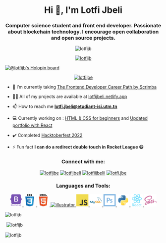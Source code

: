 <h1 align="center">Hi 👋, I'm Lotfi Jbeli</h1>
<h3 align="center">Computer science student and front end developer. Passionate about blockchain technology. I encourage open collaboration and open source projects.</h3>

<p align="center"> <img src="https://komarev.com/ghpvc/?username=lotfijb&label=Profile%20views&color=0e75b6&style=flat" alt="lotfijb" /> </p>

<p align="center"> <a href="https://github.com/ryo-ma/github-profile-trophy"><img src="https://github-profile-trophy.vercel.app/?username=lotfijb" alt="lotfijb" /></a> </p>

[![@lotfijb's Holopin board](https://holopin.me/lotfijb)](https://holopin.io/@lotfijb)

<p align="center"> <a href="https://twitter.com/lotfijbe" target="blank"><img src="https://img.shields.io/twitter/follow/lotfijbe?logo=twitter&style=for-the-badge" alt="lotfijbe" /></a> </p>

- 🌱 I’m currently taking [The Frontend Developer Career Path by Scrimba](https://scrimba.com/learn/frontend)

- 👨‍💻 All of my projects are available at [lotfijbeli.netlify.app](lotfijbeli.netlify.app)

- 📫 How to reach me **lotfi.jbeli@etudiant-isi.utm.tn**

- 💻 Currently working on : [HTML & CSS for beginners](https://github.com/lotfijb/html-css-for-beginners) and [Updated portfolio with React](https://github.com/lotfijb/lotfijb_portfolio)

- ✔️ Completed [Hacktoberfest 2022](https://hacktoberfest.com)

- ⚡ Fun fact **I can do a redirect double touch in Rocket League 😃**

<h3 align="center">Connect with me:</h3>
<p align="center">
<a href="https://twitter.com/lotfijbe" target="blank"><img align="center" src="https://raw.githubusercontent.com/rahuldkjain/github-profile-readme-generator/master/src/images/icons/Social/twitter.svg" alt="lotfijbe" height="30" width="40" /></a>
<a href="https://linkedin.com/in/lotfijbeli" target="blank"><img align="center" src="https://raw.githubusercontent.com/rahuldkjain/github-profile-readme-generator/master/src/images/icons/Social/linked-in-alt.svg" alt="lotfijbeli" height="30" width="40" /></a>
<a href="https://fb.com/lotfiijbelii" target="blank"><img align="center" src="https://raw.githubusercontent.com/rahuldkjain/github-profile-readme-generator/master/src/images/icons/Social/facebook.svg" alt="lotfiijbelii" height="30" width="40" /></a>
<a href="https://instagram.com/lotfi.jbe" target="blank"><img align="center" src="https://raw.githubusercontent.com/rahuldkjain/github-profile-readme-generator/master/src/images/icons/Social/instagram.svg" alt="lotfi.jbe" height="30" width="40" /></a>
</p>

<h3 align="center">Languages and Tools:</h3>
<p align="center"> <a href="https://getbootstrap.com" target="_blank" rel="noreferrer"> <img src="https://raw.githubusercontent.com/devicons/devicon/master/icons/bootstrap/bootstrap-plain-wordmark.svg" alt="bootstrap" width="40" height="40"/> </a> <a href="https://www.w3schools.com/css/" target="_blank" rel="noreferrer"> <img src="https://raw.githubusercontent.com/devicons/devicon/master/icons/css3/css3-original-wordmark.svg" alt="css3" width="40" height="40"/> </a> <a href="https://www.w3.org/html/" target="_blank" rel="noreferrer"> <img src="https://raw.githubusercontent.com/devicons/devicon/master/icons/html5/html5-original-wordmark.svg" alt="html5" width="40" height="40"/> </a> <a href="https://www.adobe.com/in/products/illustrator.html" target="_blank" rel="noreferrer"> <img src="https://www.vectorlogo.zone/logos/adobe_illustrator/adobe_illustrator-icon.svg" alt="illustrator" width="40" height="40"/> </a> <a href="https://developer.mozilla.org/en-US/docs/Web/JavaScript" target="_blank" rel="noreferrer"> <img src="https://raw.githubusercontent.com/devicons/devicon/master/icons/javascript/javascript-original.svg" alt="javascript" width="40" height="40"/> </a> <a href="https://www.mysql.com/" target="_blank" rel="noreferrer"> <img src="https://raw.githubusercontent.com/devicons/devicon/master/icons/mysql/mysql-original-wordmark.svg" alt="mysql" width="40" height="40"/> </a> <a href="https://www.photoshop.com/en" target="_blank" rel="noreferrer"> <img src="https://raw.githubusercontent.com/devicons/devicon/master/icons/photoshop/photoshop-line.svg" alt="photoshop" width="40" height="40"/> </a> <a href="https://www.python.org" target="_blank" rel="noreferrer"> <img src="https://raw.githubusercontent.com/devicons/devicon/master/icons/python/python-original.svg" alt="python" width="40" height="40"/> </a> <a href="https://reactjs.org/" target="_blank" rel="noreferrer"> <img src="https://raw.githubusercontent.com/devicons/devicon/master/icons/react/react-original-wordmark.svg" alt="react" width="40" height="40"/> </a> <a href="https://sass-lang.com" target="_blank" rel="noreferrer"> <img src="https://raw.githubusercontent.com/devicons/devicon/master/icons/sass/sass-original.svg" alt="sass" width="40" height="40"/> </a> </p>

<p><img align="center" src="https://github-readme-stats.vercel.app/api/top-langs?username=lotfijb&show_icons=true&locale=en&layout=compact" alt="lotfijb" /></p>

<p>&nbsp;<img align="center" src="https://github-readme-stats.vercel.app/api?username=lotfijb&show_icons=true&locale=en" alt="lotfijb" /></p>

<p><img align="center" src="https://github-readme-streak-stats.herokuapp.com/?user=lotfijb&" alt="lotfijb" /></p>
